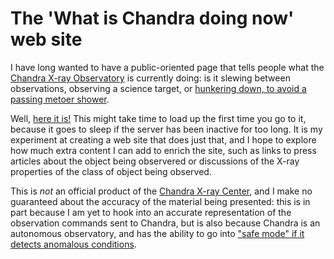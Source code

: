 # The 'What is Chandra doing now' web site

I have long wanted to have a public-oriented page that tells
people what the [Chandra X-ray Observatory](http://chandra.harvard.edu/)
is currently doing: is it slewing between observations, observing
a science target, or [hunkering down, to avoid a passing metoer shower](http://chandra.harvard.edu/blog/node/500).

Well, [here it is!](http://chandraobs-devel.herokuapp.com/) This
might take time to load up the first time you go to it, because it
goes to sleep if the server has been inactive for too long.
It is my experiment at creating a web site that does just that, and
I hope to explore how much extra content I can add to enrich the site,
such as links to press articles about the object being observered or
discussions of the X-ray properties of the class of object being
observed.

This is *not* an official product of the 
[Chandra X-ray Center](http://cxc.harvard.edu/), and I make no guaranteed
about the accuracy of the material being presented: this is in part
because I am yet to hook into an accurate representation of the 
observation commands sent to Chandra, but is also because
Chandra is an autonomous observatory, and has the ability to go
into ["safe mode" if it detects anomalous conditions](http://chandra.harvard.edu/about/spacecraft.html).
